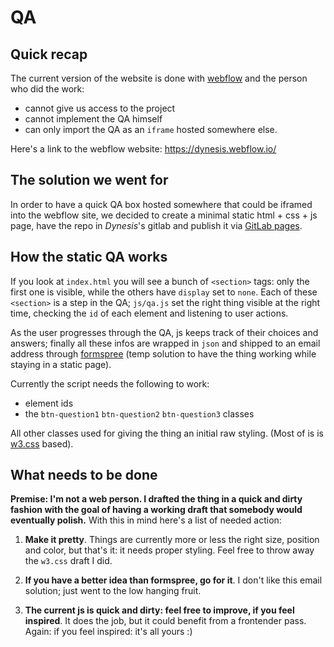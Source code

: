 # QA

## Quick recap
The current version of the website is done with [webflow](https://webflow.com/) and the person who did the work:
* cannot give us access to the project
* cannot implement the QA himself
* can only import the QA as an `iframe` hosted somewhere else.

Here's a link to the webflow website: https://dynesis.webflow.io/

## The solution we went for
In order to have a quick QA box hosted somewhere that could be iframed into the webflow site, we decided to create a minimal static html + css + js page, have the repo in *Dynesis*'s gitlab and publish it via [GitLab pages](https://docs.gitlab.com/ee/user/project/pages/).

## How the static QA works
If you look at `index.html` you will see a bunch of `<section>` tags: only the first one is visible, while the others have `display` set to `none`.
Each of these `<section>` is a step in the QA; `js/qa.js` set the right thing visible at the right time, checking the `id` of each element and listening to user actions.

As the user progresses through the QA, js keeps track of their choices and answers; finally all these infos are wrapped in `json` and shipped to an email address through [formspree](https://formspree.io/) (temp solution to have the thing working while staying in a static page).

Currently the script needs the following to work:
* element ids
* the `btn-question1` `btn-question2` `btn-question3` classes

All other classes used for giving the thing an initial raw styling. (Most of is is [w3.css](https://github.com/vitorlans/w3-css) based).

## What needs to be done
**Premise: I'm not a web person. I drafted the thing in a quick and dirty fashion with the goal of having a working draft that somebody would eventually polish.**
With this in mind here's a list of needed action:

1. **Make it pretty**. Things are currently more or less the right size, position and color, but that's it: it needs proper styling. Feel free to throw away the `w3.css` draft I did.

2. **If you have a better idea than formspree, go for it**. I don't like this email solution; just went to the low hanging fruit.

3. **The current js is quick and dirty: feel free to improve, if you feel inspired**. It does the job, but it could benefit from a frontender pass. Again: if you feel inspired: it's all yours :)
